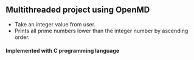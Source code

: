 ## Multithreaded project using OpenMD
 
  - Take an integer value from user.
  - Prints all prime numbers lower than the integer number by ascending order.

#### Implemented with C programming language

